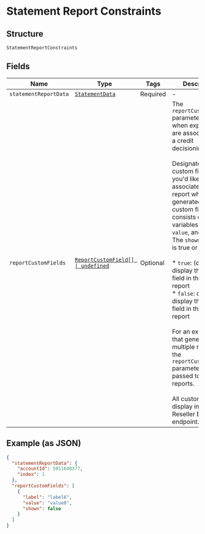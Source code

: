 
# Statement Report Constraints

## Structure

`StatementReportConstraints`

## Fields

| Name | Type | Tags | Description |
|  --- | --- | --- | --- |
| `statementReportData` | [`StatementData`](../../doc/models/statement-data.md) | Required | - |
| `reportCustomFields` | [`ReportCustomField[] \| undefined`](../../doc/models/report-custom-field.md) | Optional | The `reportCustomFields` parameter is used when experiences are associated with a credit decisioning report.<br><br>Designate up to 5 custom fields that you'd like associated with the report when it's generated. Every custom field consists of three variables: `label`, `value`, and `shown`. The `shown` variable is true or false.<br><br>* `true`: (default) display the custom field in the PDF report<br>* `false`: don't display the custom field in the PDF report<br><br>For an experience that generates multiple reports, the `reportCustomFields` parameter gets passed to all reports.<br><br>All custom fields display in the Reseller Billing endpoint. |

## Example (as JSON)

```json
{
  "statementReportData": {
    "accountId": 5011648377,
    "index": 1
  },
  "reportCustomFields": [
    {
      "label": "label6",
      "value": "value8",
      "shown": false
    }
  ]
}
```

